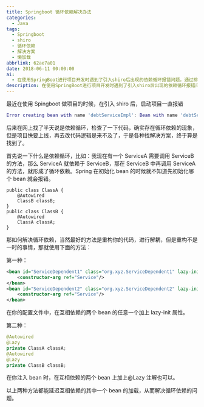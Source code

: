 ```yaml
---
title: Springboot 循环依赖解决办法
categories:
  - Java
tags:
  - Springboot
  - shiro
  - 循环依赖
  - 解决方案
  - 懒加载
abbrlink: 62ae7a01
date: 2018-06-11 00:00:00
ai:
  - 在使用SpringBoot进行项目开发时遇到了引入shiro后出现的依赖循环报错问题。通过排查发现存在服务之间的循环调用导致的问题。解决方法包括：一、重构代码以消除耦合；二、在配置文件中为互相依赖的服务添加lazy-init属性；三、在注入bean时使用@Lazy注解延迟加载其中一个bean，从而解决了循环依赖错误。
description: 在使用SpringBoot进行项目开发时遇到了引入shiro后出现的依赖循环报错问题。通过排查发现存在服务之间的循环调用导致的问题。解决方法包括：一、重构代码以消除耦合；二、在配置文件中为互相依赖的服务添加lazy-init属性；三、在注入bean时使用@Lazy注解延迟加载其中一个bean，从而解决了循环依赖错误。
---
```


最近在使用 Spingboot 做项目的时候，在引入 shiro 后，启动项目一直报错

```lua
Error creating bean with name 'debtServiceImpl': Bean with name 'debtServiceImpl' has been injected into other beans [repayBillServiceImpl,investServiceImpl,receiveBillServiceImpl] in its raw version as part of a circular reference, but has eventually been wrapped. This means that said other beans do not use the final version of the bean. This is often the result of over-eager type matching - consider using 'getBeanNamesOfType' with the 'allowEagerInit' flag turned off, for example.
```

后来在网上找了半天说是依赖循环，检查了一下代码，确实存在循环依赖的现象，但是项目快要上线，再去改代码逻辑是来不及了，于是各种找解决方案，终于算是找到了。

首先说一下什么是依赖循环，比如：我现在有一个 ServiceA 需要调用 ServiceB 的方法，那么 ServiceA 就依赖于 ServiceB，那在 ServiceB 中再调用 ServiceA 的方法，就形成了循环依赖。Spring 在初始化 bean 的时候就不知道先初始化哪个 bean 就会报错。

```
public class ClassA {
    @Autowired
    ClassB classB;
}
public class ClassB {
    @Autowired
    ClassA classA;
}
```

那如何解决循环依赖，当然最好的方法是重构你的代码，进行解耦，但是重构不是一时的事情，那就使用下面的方法：

第一种：

```xml
<bean id="ServiceDependent1" class="org.xyz.ServiceDependent1" lazy-init="true">
    <constructor-arg ref="Service"/>
</bean>
<bean id="ServiceDependent2" class="org.xyz.ServiceDependent2" lazy-init="true">
    <constructor-arg ref="Service"/>
</bean>
```

在你的配置文件中，在互相依赖的两个 bean 的任意一个加上 lazy-init 属性。

第二种：

```java
@Autowired
@Lazy
private ClassA classA;
@Autowired
@Lazy
private ClassB classB;
```

在你注入 bean 时，在互相依赖的两个 bean 上加上@Lazy 注解也可以。

以上两种方法都能延迟互相依赖的其中一个 bean 的加载，从而解决循环依赖的问题。

